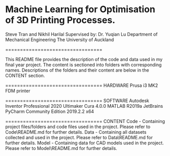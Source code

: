 # Machine Learning for Optimisation of 3D Printing Processes.

Steve Tran and Nikhil Harilal
Supervised by: Dr. Yuqian Lu
Department of Mechanical Engineering
The University of Auckland

=================================

This README file provides the description of the code and data used in my final year project.
The content is sectioned into folders with corresponding names. Descriptions of the folders and their content are
below in the CONTENT section.

=================================
HARDWARE
Prusa i3 MK2 FDM printer

=================================
SOFTWARE
Autodesk Inventor Professional 2020
Ultimaker Cura 4.0.0
MATLAB R2019a
JetBrains PyCharm Community Edition 2019.2.2 x64

=================================
CONTENT
Code - Containing project files/folders and code files used in the project. Please refer to Code\README.md for further details.
Data - Containing all datasets collected and used in the project. Please refer to Data\README.md for further details.
Model - Containing data for CAD models used in the project. Please refer to Model\README.md for further details.
